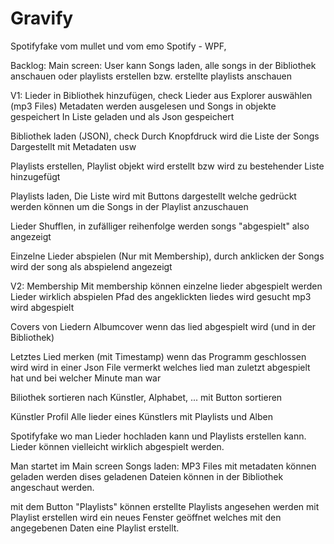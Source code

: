 # Gravify
Spotifyfake vom mullet und vom emo
Spotify - 
WPF,


Backlog:
Main screen:
User kann Songs laden, alle songs in der Bibliothek anschauen oder playlists erstellen
bzw. erstellte playlists anschauen


V1:
 Lieder in Bibliothek hinzufügen, check
			Lieder aus Explorer auswählen (mp3 Files)
			Metadaten werden ausgelesen und Songs in objekte gespeichert
			In Liste geladen und als Json gespeichert

 Bibliothek laden (JSON), check
			Durch Knopfdruck wird die Liste der Songs Dargestellt mit
			Metadaten usw

 Playlists erstellen,
			Playlist objekt wird erstellt bzw wird zu bestehender Liste hinzugefügt

 Playlists laden,
			Die Liste wird mit Buttons dargestellt welche gedrückt werden können
			um die Songs in der Playlist anzuschauen

 Lieder Shufflen,
			in zufälliger reihenfolge werden songs "abgespielt" also angezeigt

 Einzelne Lieder abspielen (Nur mit Membership),
			durch anklicken der Songs wird der song als abspielend angezeigt

V2:
 Membership
			Mit membership können einzelne lieder abgespielt werden
 Lieder wirklich abspielen
			Pfad des angeklickten liedes wird gesucht
			mp3 wird abgespielt

 Covers von Liedern
			Albumcover wenn das lied abgespielt wird
			(und in der Bibliothek)

 Letztes Lied merken (mit Timestamp)
			wenn das Programm geschlossen wird wird in einer Json File
			vermerkt welches lied man zuletzt abgespielt hat und bei
			welcher Minute man war

 Biliothek sortieren nach Künstler, Alphabet, ...
			mit Button sortieren

 Künstler Profil
			Alle lieder eines Künstlers mit Playlists und Alben


Spotifyfake wo man Lieder hochladen kann und Playlists erstellen kann. Lieder
können vielleicht wirklich abgespielt werden.


Man startet im Main screen
Songs laden: MP3 Files mit metadaten können geladen werden
dises geladenen Dateien können in der Bibliothek angeschaut werden.

mit dem Button "Playlists" können erstellte Playlists angesehen werden
mit Playlist erstellen wird ein neues Fenster geöffnet welches mit den angegebenen Daten eine Playlist erstellt.
